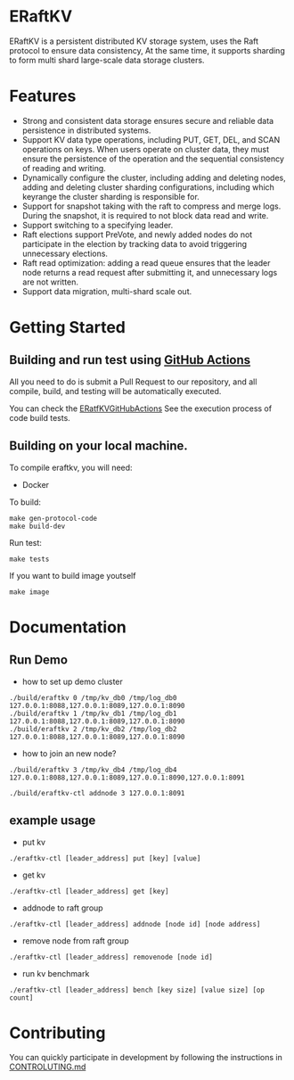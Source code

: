 # ERaftKV 

ERaftKV is a persistent distributed KV storage system, uses the Raft protocol to ensure data consistency, At the same time, it supports sharding to form multi shard large-scale data storage clusters.

# Features
- Strong and consistent data storage ensures secure and reliable data persistence in distributed systems.
- Support KV data type operations, including PUT, GET, DEL, and SCAN operations on keys. When users operate on cluster data, they must ensure the persistence of the operation and the sequential consistency of reading and writing.
- Dynamically configure the cluster, including adding and deleting nodes, adding and deleting cluster sharding configurations, including which keyrange the cluster sharding is responsible for.
- Support for snapshot taking with the raft to compress and merge logs. During the snapshot, it is required to not block data read and write.
- Support switching to a specifying leader.
- Raft elections support PreVote, and newly added nodes do not participate in the election by tracking data to avoid triggering unnecessary elections.
- Raft read optimization: adding a read queue ensures that the leader node returns a read request after submitting it, and unnecessary logs are not written.
- Support data migration, multi-shard scale out.

# Getting Started

## Building and run test using [GitHub Actions](https://github.com/features/actions)

All you need to do is submit a Pull Request to our repository, and all compile, build, and testing will be automatically executed.

You can check the [ERatfKVGitHubActions](https://github.com/eraft-io/eraft/actions) See the execution process of code build tests.

## Building on your local machine.

To compile eraftkv, you will need:
- Docker

To build:
```
make gen-protocol-code
make build-dev
```

Run test:
```
make tests
```

If you want to build image youtself
```
make image
```

# Documentation

## Run Demo

- how to set up demo cluster

```
./build/eraftkv 0 /tmp/kv_db0 /tmp/log_db0 127.0.0.1:8088,127.0.0.1:8089,127.0.0.1:8090
./build/eraftkv 1 /tmp/kv_db1 /tmp/log_db1 127.0.0.1:8088,127.0.0.1:8089,127.0.0.1:8090
./build/eraftkv 2 /tmp/kv_db2 /tmp/log_db2 127.0.0.1:8088,127.0.0.1:8089,127.0.0.1:8090

```

- how to join an new node?

```
./build/eraftkv 3 /tmp/kv_db4 /tmp/log_db4 127.0.0.1:8088,127.0.0.1:8089,127.0.0.1:8090,127.0.0.1:8091

./build/eraftkv-ctl addnode 3 127.0.0.1:8091
```

## example usage

- put kv
```
./eraftkv-ctl [leader_address] put [key] [value]
```
- get kv
```
./eraftkv-ctl [leader_address] get [key]
```

- addnode to raft group
```
./eraftkv-ctl [leader_address] addnode [node id] [node address]
```
- remove node from raft group
```
./eraftkv-ctl [leader_address] removenode [node id]
```

- run kv benchmark
```
./eraftkv-ctl [leader_address] bench [key size] [value size] [op count]
```

# Contributing

You can quickly participate in development by following the instructions in [CONTROLUTING.md](https://github.com/eraft-io/eraft/blob/master/CONTRIBUTING.md)
